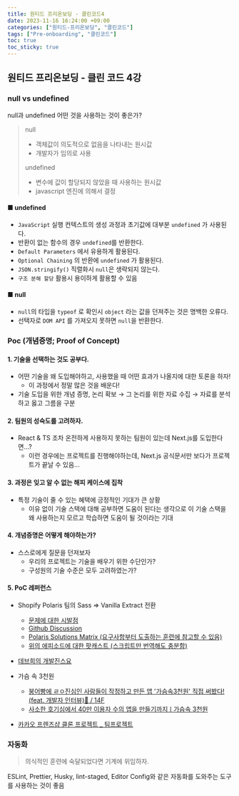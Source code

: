 ```yaml
---
title: 원티드 프리온보딩 - 클린코드4
date: 2023-11-16 16:24:00 +09:00
categories: ["원티드-프리온보딩", "클린코드"]
tags: ["Pre-onboarding", "클린코드"]
toc: true
toc_sticky: true
---
```


## 원티드 프리온보딩 - 클린 코드 4강

### null vs undefined

null과 undefined 어떤 것을 사용하는 것이 좋은가?

> null
>
> - 객체값이 의도적으로 없음을 나타내는 원시값
> - 개발자가 임의로 사용
>
> undefined
>
> - 변수에 값이 할당되지 않았을 때 사용하는 원시값
> - javascript 엔진에 의해서 결정

#### ■ undefined

- `JavaScript` 실행 컨텍스트의 생성 과정과 초기값에 대부분 `undefined` 가 사용된다.
- 반환이 없는 함수의 경우 `undefined`를 반환한다.
- `Default Parameters` 에서 유용하게 활용된다.
- `Optional Chaining` 의 반환에 `undefined` 가 활용된다.
- `JSON.stringify()` 직렬화시 `null`은 생략되지 않는다.
- `구조 분해 할당` 활용시 용이하게 활용할 수 있음

#### ■ null

- `null`의 타입을 `typeof` 로 확인시 `object` 라는 값을 던져주는 것은 명백한 오류다.
- 선택자로 `DOM API` 를 가져오지 못하면 `null`을 반환한다.

### Poc (개념증명; Proof of Concept)

#### 1. 기술을 선택하는 것도 공부다.

- 어떤 기술을 왜 도입해야하고, 사용했을 때 어떤 효과가 나올지에 대한 토론을 하자!
  - 이 과정에서 정말 많은 것을 배운다!
- 기술 도입을 위한 개념 증명, 논리 확보 → 그 논리를 위한 자료 수집 → 자료를 분석하고 옳고 그름을 구분

#### 2. 팀원의 성숙도를 고려하자.

- React & TS 조차 온전하게 사용하지 못하는 팀원이 있는데 Next.js를 도입한다면...?
  - 이런 경우에는 프로젝트를 진행해야하는데, Next.js 공식문서만 보다가 프로젝트가 끝날 수 있음...

#### 3. 과정은 잊고 알 수 없는 해피 케이스에 집착

- 특정 기술이 줄 수 있는 혜택에 긍정적인 기대가 큰 상황
  - 이유 없이 기술 스택에 대해 공부하면 도움이 된다는 생각으로 이 기술 스택을 왜 사용하는지 모르고 학습하면 도움이 될 것이라는 기대

#### 4. 개념증명은 어떻게 해야하는가?

- 스스로에게 질문을 던져보자
  - 우리의 프로젝트는 기술을 배우기 위한 수단인가?
  - 구성원의 기술 수준은 모두 고려하였는가?

#### 5. PoC 레퍼런스

- Shopify Polaris 팀의 Sass => Vanilla Extract 전환

  - [문제에 대한 시발점](https://github.com/Shopify/polaris/issues/44)
  - [Github Discussion](https://github.com/Shopify/foundational-design-system-proto/discussions/44)
  - [Polaris Solutions Matrix (요구사항부터 도출하는 훈련에 참고할 수 있음)](https://docs.google.com/spreadsheets/d/1rxrRTlbNWiLVu-Q5IK7xh5O1FmWcjyAS2XN7jiPrhYM)
  - [위의 에피소드에 대한 팟캐스트 (스크립트만 번역해도 충분함)](https://changelog.com/jsparty/190)

- [데브희의 개발진스요](https://www.figma.com/file/LI40kNQRjnqPNPZTCAGOzC/%EB%8D%B0%EB%B8%8C%ED%9D%AC%EC%9D%98-%EA%B0%9C%EB%B0%9C%EC%A7%84%EC%8A%A4%EC%9A%94)
- 가슴 속 3천원
  - [붕어빵에 ㄹㅇ진심인 사람들이 작정하고 만든 앱 '가슴속3천원' 직접 써봤다! (feat. 개발자 인터뷰)📱 / 14F](https://www.youtube.com/watch?v=KUZHQpH0M_E)
  - [사소한 호기심에서 40만 이용자 수의 앱을 만들기까지ㅣ가슴속 3천원](https://www.youtube.com/watch?v=CCI8a3WAGxE)
- [카카오 프렌즈샵 클론 프로젝트 \_ 팀프로젝트](https://velog.io/@hyounglee/KakaoClone)

### 자동화

> 의식적인 훈련에 숙달되었다면 기계에 위임하자.

ESLint, Prettier, Husky, lint-staged, Editor Config와 같은 자동화를 도와주는 도구를 사용하는 것이 좋음
